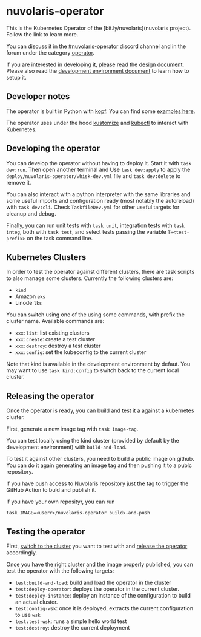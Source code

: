 <!--
  ~ Licensed to the Apache Software Foundation (ASF) under one
  ~ or more contributor license agreements.  See the NOTICE file
  ~ distributed with this work for additional information
  ~ regarding copyright ownership.  The ASF licenses this file
  ~ to you under the Apache License, Version 2.0 (the
  ~ "License"); you may not use this file except in compliance
  ~ with the License.  You may obtain a copy of the License at
  ~
  ~   http://www.apache.org/licenses/LICENSE-2.0
  ~
  ~ Unless required by applicable law or agreed to in writing,
  ~ software distributed under the License is distributed on an
  ~ "AS IS" BASIS, WITHOUT WARRANTIES OR CONDITIONS OF ANY
  ~ KIND, either express or implied.  See the License for the
  ~ specific language governing permissions and limitations
  ~ under the License.
  ~
-->
# nuvolaris-operator

This is the Kubernetes Operator of the [bit.ly/nuvolaris](nuvolaris project). Follow the link to learn more.

You can discuss it in the #[nuvolaris-operator](https://discord.gg/RzJ4FHR2aR) discord channel and in the forum under the category [operator](https://github.com/nuvolaris/nuvolaris/discussions/categories/operator).

If you are interested in developing it, please read the [design document](DESIGN.doc). Please also read the [development environment document](https://github.com/nuvolaris/nuvolaris/blob/main/docs/DEVEL.md) to learn how to setup it.

## Developer notes

The operator is built in Python with [kopf](https://kopf.readthedocs.io/en/stable/). You can find some [examples here](https://github.com/nolar/kopf/tree/main/examples).

The operator uses under the hood [kustomize](https://kustomize.io/) and [kubectl](https://kubernetes.io/docs/reference/kubectl/) to interact with Kubernetes.

## Developing the operator

You can develop the operator without having to deploy it. Start it with `task dev:run`.  Then open another terminal and Use `task dev:apply` to apply the `deploy/nuvolaris-operator/whisk-dev.yml` file and `task dev:delete` to remove it. 

You can also interact with a python interpreter with the same libraries and some useful imports and configuration ready (most notably the autoreload) with `task dev:cli`. Check `TaskfileDev.yml` for other useful targets for cleanup and debug.

Finally, you can run unit tests with `task unit`, integration tests with `task integ`, both with `task test`, and select tests passing the variable  `T=<test-prefix>` on the task command line.
## Kubernetes Clusters

In order to test the operator against different clusters,  there are task scripts to also manage some clusters. Currently the following clusters  are: 

- `kind` 
- Amazon `eks` 
- Linode `lks` 

You can switch using one of the using some commands, with prefix the cluster name. Available commands are:

- `xxx:list`: list existing clusters
- `xxx:create`: create a test cluster
- `xxx:destroy`: destroy a test cluster
- `xxx:config`: set the kubeconfig to the current cluster

Note that kind is available in the development environment by defaut. You may want to use `task kind:config` to switch back to the current local cluster.

## Releasing the operator

Once the operator is ready, you can build and test it a against a kubernetes cluster.

First, generate a new image tag with `task image-tag`.

You can test locally using the kind cluster (provided by default by the development environment) with  `build-and-load`. 

To test it against other clusters, you need to build a public image on github. You can do it again generating an image tag and then pushing it to a publc repository. 

If you have push access to Nuvolaris repository just the tag to trigger the GitHub Action to buld and publish it. 

If you have your own reposityr, you can run

`task IMAGE=<userr>/nuvolaris-operator buildx-and-push`
 ## Testing the operator

First, [switch to the cluster](#kubernetes-cluster) you want to test with and [release the operator](#releasing-the-operator) accordingly.

Once you have the right cluster and the image properly published, you can test the operator with the following targets:

- `test:build-and-load`: build and load the operator in the cluster
- `test:deploy-operator`: deploys the operator in the current cluster.
- `test:deploy-instance`: deploy an instance of the configuration to build an actual cluster.
- `test:config-wsk`: once it is deployed, extracts the current configuration to use `wsk`
- `test:test-wsk`: runs a simple hello world test
- `test:destroy`: destroy the current deployment
